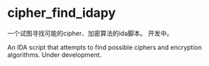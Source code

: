 # cipher_find_idapy
一个试图寻找可能的cipher、加密算法的ida脚本。
开发中。

An IDA script that attempts to find possible ciphers and encryption algorithms.
Under development.
